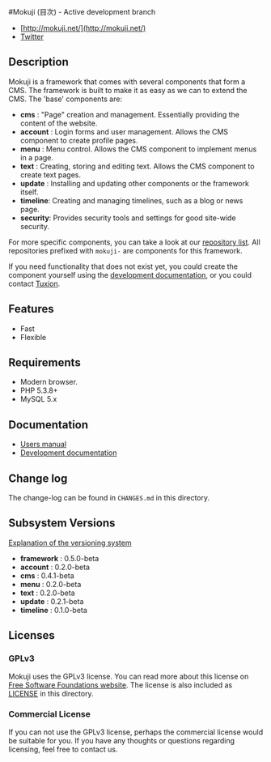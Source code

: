 #Mokuji (目次) - Active development branch

* [http://mokuji.net/](http://mokuji.net/)
* [Twitter](http://twitter.com/mokujidev)


## Description

Mokuji is a framework that comes with several components that form a CMS. The framework is
built to make it as easy as we can to extend the CMS. The 'base' components are:

* __cms__     : "Page" creation and management. Essentially providing the content of the website.
* __account__ : Login forms and user management. Allows the CMS component to create profile pages.
* __menu__    : Menu control. Allows the CMS component to implement menus in a page.
* __text__    : Creating, storing and editing text. Allows the CMS component to create text pages.
* __update__  : Installing and updating other components or the framework itself.
* __timeline__: Creating and managing timelines, such as a blog or news page.
* __security__: Provides security tools and settings for good site-wide security.

For more specific components, you can take a look at our
[repository list](https://github.com/Tuxion). All repositories prefixed with `mokuji-` are
components for this framework.

If you need functionality that does not exist yet, you could create the component yourself
using the [development documentation](http://development.mokuji.org/), or you could contact
[Tuxion](http://web.tuxion.nl/).

## Features

* Fast
* Flexible

## Requirements

* Modern browser.
* PHP 5.3.8+
* MySQL 5.x

## Documentation

* [Users manual](http://manual.mokuji.net/)
* [Development documentation](http://development.mokuji.org/)

## Change log

The change-log can be found in `CHANGES.md` in this directory.

## Subsystem Versions

[Explanation of the versioning system](http://development.mokuji.org/40/versioning?menu=43)

* __framework__ : 0.5.0-beta
* __account__   : 0.2.0-beta
* __cms__       : 0.4.1-beta
* __menu__      : 0.2.0-beta
* __text__      : 0.2.0-beta
* __update__    : 0.2.1-beta
* __timeline__  : 0.1.0-beta

## Licenses

### GPLv3

Mokuji uses the GPLv3 license. You can read more about this license on [Free Software
Foundations website](http://www.gnu.org/licenses/gpl-3.0.html). The license is also
included as [LICENSE](https://raw.github.com/Tuxion/mokuji/master/LICENSE) in this
directory.

### Commercial License

If you can not use the GPLv3 license, perhaps the commercial license would be suitable for
you. If you have any thoughts or questions regarding licensing, feel free to contact us.

